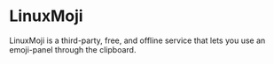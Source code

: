 # LinuxMoji
LinuxMoji is a third-party, free, and offline service that lets you use an emoji-panel through the clipboard.

